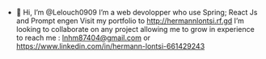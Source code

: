 - 👋 Hi, I’m @Lelouch0909
 I’m a web devolopper who use Spring; React Js and Prompt engen
Visit my portfolio to http://hermannlontsi.rf.gd
I’m looking to collaborate on any project allowing me to grow in experience
to reach me : lnhm87404@gmail.com or https://www.linkedin.com/in/hermann-lontsi-661429243
